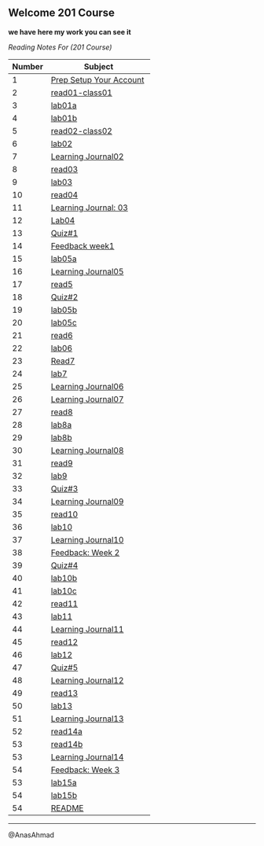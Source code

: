 ## Welcome 201 Course
**we have here my work you can see it**

*Reading Notes For (201 Course)*

|Number|Subject|
|-----|------|
|1| [Prep Setup Your Account](https://canvas.instructure.com/courses/2960648/assignments/22737748/submissions/30361140) 
|2| [read01-class01](https://github.com/AnasAhmad96/ReadingNote201Course/blob/main/class-01.md)
|3| [lab01a](https://anasahmad96.github.io/ReadingNote201Course/) 
|4| [lab01b](https://gist.github.com/AnasAhmad96/cccd63b44b8afb4062e59baee172b4cd) 
|5| [read02-class02](https://github.com/AnasAhmad96/ReadingNote201Course/blob/main/class-02.md)
|6| [lab02](https://anasahmad96.github.io/About-Me-guessing-game/html/) 
|7| [Learning Journal02](https://canvas.instructure.com/courses/2960648/assignments/22737734/submissions/30361140)
|8|[read03](https://anasahmad96.github.io/ReadingNote201Course/read03)
|9|[lab03](https://github.com/AnasAhmad96/About-Me-guessing-game)
|10|[read04](https://anasahmad96.github.io/ReadingNote201Course/read04)
|11|[Learning Journal: 03](https://canvas.instructure.com/courses/2960648/assignments/22737735/submissions/30361140)
|12|[Lab04](https://canvas.instructure.com/courses/2960648/assignments/22737716/submissions/30361140)
|13|[Quiz#1](https://canvas.instructure.com/courses/2960648/quizzes/8009552)
|14|[Feedback week1](https://canvas.instructure.com/courses/2960648/quizzes/8009544)
|15|[lab05a](https://github.com/LTUC/amman-201d32-lab5/compare/main...AnasAhmad96:main)
|16|[Learning Journal05](https://canvas.instructure.com/courses/2960648/assignments/22737737)
|17|[read5](https://anasahmad96.github.io/ReadingNote201Course/read5)
|18|[Quiz#2](https://canvas.instructure.com/courses/2960648/quizzes/8009542)
|19|[lab05b](https://anasahmad96.github.io/About-Me-guessing-game/html/)
|20|[lab05c](https://1drv.ms/u/s!Aq3xk3yXrowsiGdkDxNa1wsHjDYQ?e=vMImdC)
|21|[read6](https://anasahmad96.github.io/ReadingNote201Course/read6)
|22|[lab06](https://github.com/AnasAhmad96/cookie-stand)
|23|[Read7](https://anasahmad96.github.io/ReadingNote201Course/read7)
|24|[lab7](https://github.com/AnasAhmad96/cookie-stand)
|25|[Learning Journal06](https://canvas.instructure.com/courses/2960648/assignments/22737738)
|26|[Learning Journal07](https://canvas.instructure.com/courses/2960648/assignments/22737739)
|27|[read8](https://anasahmad96.github.io/ReadingNote201Course/read8)
|28|[lab8a](https://anasahmad96.github.io/wirefame-exercise-/)
|29|[lab8b](https://github.com/AnasAhmad96/cookie-stand/branches)
|30|[Learning Journal08](https://canvas.instructure.com/courses/2960648/assignments/22737740)
|31|[read9](https://anasahmad96.github.io/ReadingNote201Course/read9)
|32|[lab9](https://github.com/AnasAhmad96/cookie-stand/tree/lab09)
|33|[Quiz#3](https://canvas.instructure.com/courses/2960648/quizzes/8009553)
|34|[Learning Journal09](https://canvas.instructure.com/courses/2960648/assignments/22737741/submissions/30361140)
|35|[read10](https://anasahmad96.github.io/ReadingNote201Course/read10)
|36|[lab10](https://canvas.instructure.com/courses/2960648/assignments/22737725/submissions/30361140)
|37|[Learning Journal10](https://canvas.instructure.com/courses/2960648/assignments/22737742/submissions/30361140)
|38|[Feedback: Week 2](https://canvas.instructure.com/courses/2960648/assignments/22737671/submissions/30361140)
|39|[Quiz#4](https://canvas.instructure.com/courses/2960648/quizzes/8009546)
|40|[lab10b](https://canvas.instructure.com/courses/2960648/assignments/22737726/submissions/30361140)
|41|[lab10c](https://canvas.instructure.com/courses/2960648/assignments/22737727/submissions/30361140)
|42|[read11](https://anasahmad96.github.io/ReadingNote201Course/read11)
|43|[lab11](https://github.com/AnasAhmad96/Bus-mall/pull/2)
|44|[Learning Journal11](https://canvas.instructure.com/courses/2960648/assignments/22737743?confetti=true&submitted=1)
|45|[read12](https://anasahmad96.github.io/ReadingNote201Course/read12)
|46|[lab12](https://github.com/AnasAhmad96/Bus-mall/tree/lab12-chartjs)
|47|[Quiz#5](https://canvas.instructure.com/courses/2960648/quizzes/8009548)
|48|[Learning Journal12](https://canvas.instructure.com/courses/2960648/assignments/22737744)
|49|[read13](https://anasahmad96.github.io/ReadingNote201Course/read13)
|50|[lab13](https://canvas.instructure.com/courses/2960648/assignments/22737730)
|51|[Learning Journal13](https://canvas.instructure.com/courses/2960648/assignments/22737745)
|52|[read14a](https://anasahmad96.github.io/ReadingNote201Course/read14a)
|53|[read14b](https://anasahmad96.github.io/ReadingNote201Course/read14b)
|53|[Learning Journal14](https://canvas.instructure.com/courses/2960648/assignments/22737746)
|54|[Feedback: Week 3](#)
|53|[lab15a](https://canvas.instructure.com/courses/2960648/assignments/22737732/submissions/30361140)
|54|[lab15b](https://canvas.instructure.com/courses/2960648/assignments/22737733/submissions/30361140)
|54|[README](https://anasahmad96.github.io/ReadingNote201Course/)
------------
@AnasAhmad
